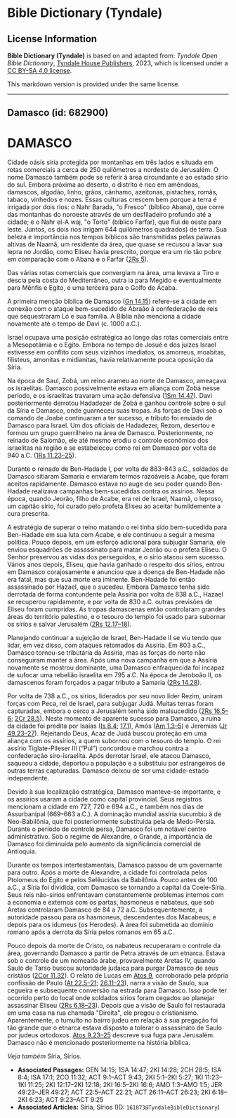 # Bible Dictionary (Tyndale)

## License Information

**Bible Dictionary (Tyndale)** is based on and adapted from: _Tyndale Open Bible Dictionary_, [Tyndale House Publishers](https://tyndaleopenresources.com/), 2023, which is licensed under a [CC BY-SA 4.0 license](https://creativecommons.org/licenses/by-sa/4.0/legalcode.en).

This markdown version is provided under the same license.



--------------------------------

## Damasco (id: 682900)

DAMASCO
=======

Cidade oásis síria protegida por montanhas em três lados e situada em rotas comerciais a cerca de 250 quilômetros a nordeste de Jerusalém. O nome Damasco também pode se referir à área circundante e ao estado sírio do sul. Embora próxima ao deserto, o distrito é rico em amêndoas, damascos, algodão, linho, grãos, cânhamo, azeitonas, pistaches, romãs, tabaco, vinhedos e nozes. Essas culturas crescem bem porque a terra é irrigada por dois rios: o Nahr Barada, "o Fresco" (bíblico Abana), que corre das montanhas do noroeste através de um desfiladeiro profundo até a cidade; e o Nahr el\-A waj, "o Torto" (bíblico Farfar), que flui de oeste para leste. Juntos, os dois rios irrigam 644 quilômetros quadrados) de terra. Sua beleza e importância nos tempos bíblicos são transmitidas pelas palavras altivas de Naamã, um residente da área, que quase se recusou a lavar sua lepra no Jordão, como Eliseu havia prescrito, porque era um rio tão pobre em comparação com o Abana e o Farfar ([2Rs 5](https://ref.ly/2Kgs5:1-2Kgs5:27)).

Das várias rotas comerciais que convergiam na área, uma levava a Tiro e descia pela costa do Mediterrâneo, outra ia para Megido e eventualmente para Mênfis e Egito, e uma terceira para o Golfo de Ácaba.

A primeira menção bíblica de Damasco ([Gn 14\.15](https://ref.ly/Gen14:15)) refere\-se à cidade em conexão com o ataque bem\-sucedido de Abraão à confederação de reis que sequestraram Ló e sua família. A Bíblia não menciona a cidade novamente até o tempo de Davi (c. 1000 a.C.).

Israel ocupava uma posição estratégica ao longo das rotas comerciais entre a Mesopotâmia e o Egito. Embora no tempo de Josué e dos juízes Israel estivesse em conflito com seus vizinhos imediatos, os amorreus, moabitas, filisteus, amonitas e midianitas, havia relativamente pouca oposição da Síria.

Na época de Saul, Zobá, um reino arameu ao norte de Damasco, ameaçava os israelitas. Damasco possivelmente estava em aliança com Zobá nesse período, e os israelitas travaram uma ação defensiva ([1Sm 14\.47](https://ref.ly/1Sam14:47)). Davi posteriormente derrotou Hadadezer de Zobá e ganhou controle sobre o sul da Síria e Damasco, onde guarneceu suas tropas. As forças de Davi sob o comando de Joabe continuaram a ter sucesso, e tributo foi enviado de Damasco para Israel. Um dos oficiais de Hadadezer, Rezom, desertou e formou um grupo guerrilheiro na área de Damasco. Posteriormente, no reinado de Salomão, ele até mesmo erodiu o controle econômico dos israelitas na região e se estabeleceu como rei em Damasco por volta de 940 a.C. ([1Rs 11\.23–25](https://ref.ly/1Kgs11:23-1Kgs11:25)).

Durante o reinado de Ben\-Hadade I, por volta de 883–843 a.C., soldados de Damasco sitiaram Samaria e enviaram termos razoáveis a Acabe, que foram aceitos rapidamente. Damasco estava no auge de seu poder quando Ben\-Hadade realizava campanhas bem\-sucedidas contra os assírios. Nessa época, quando Jeorão, filho de Acabe, era rei de Israel, Naamã, o leproso, um capitão sírio, foi curado pelo profeta Eliseu ao aceitar humildemente a cura prescrita.

A estratégia de superar o reino matando o rei tinha sido bem\-sucedida para Ben\-Hadade em sua luta com Acabe, e ele continuou a seguir a mesma política. Pouco depois, em um esforço adicional para subjugar Samaria, ele enviou esquadrões de assassinato para matar Jeorão ou o profeta Eliseu. O Senhor preservou as vidas dos perseguidos, e o sírio atacou sem sucesso. Vários anos depois, Eliseu, que havia ganhado o respeito dos sírios, entrou em Damasco corajosamente e anunciou que a doença de Ben\-Hadade não era fatal, mas que sua morte era iminente. Ben\-Hadade foi então assassinado por Hazael, que o sucedeu. Embora Damasco tenha sido derrotada de forma contundente pela Assíria por volta de 838 a.C., Hazael se recuperou rapidamente, e por volta de 830 a.C. outras previsões de Eliseu foram cumpridas. As tropas damascenas então controlaram grandes áreas do território palestino, e o tesouro do templo foi usado para subornar os sírios e salvar Jerusalém ([2Rs 12\.17–18](https://ref.ly/2Kgs12:17-2Kgs12:18)).

Planejando continuar a sujeição de Israel, Ben\-Hadade II se viu tendo que lidar, em vez disso, com ataques retomados da Assíria. Em 803 a.C., Damasco tornou\-se tributária da Assíria, mas as forças do norte não conseguiram manter a área. Após uma nova campanha em que a Assíria novamente se mostrou dominante, uma Damasco enfraquecida foi incapaz de sufocar uma rebelião israelita em 795 a.C. Na época de Jeroboão II, os damascenos foram forçados a pagar tributo a Samaria ([2Rs 14\.28](https://ref.ly/2Kgs14:28)).

Por volta de 738 a.C., os sírios, liderados por seu novo líder Rezim, uniram forças com Peca, rei de Israel, para subjugar Judá. Muitas terras foram capturadas, embora o cerco a Jerusalém tenha sido malsucedido ([2Rs 16\.5–6](https://ref.ly/2Kgs16:5-2Kgs16:6); [2Cr 28\.5](https://ref.ly/2Chr28:5)). Neste momento de aparente sucesso para Damasco, a ruína da cidade foi predita por Isaías ([Is 8\.4](https://ref.ly/Isa8:4); [17\.1](https://ref.ly/Isa17:1)), Amós ([Am 1\.3–5](https://ref.ly/Amos1:3-Amos1:5)) e Jeremias ([Jr 49\.23–27](https://ref.ly/Jer49:23-Jer49:27)). Rejeitando Deus, Acaz de Judá buscou proteção em uma aliança com os assírios, a quem subornou com o tesouro do templo. O rei assírio Tiglate\-Pileser III (“Pul”) concordou e marchou contra a confederação siro\-israelita. Após derrotar Israel, ele atacou Damasco, saqueou a cidade, deportou a população e a substituiu por estrangeiros de outras terras capturadas. Damasco deixou de ser uma cidade\-estado independente.

Devido à sua localização estratégica, Damasco manteve\-se importante, e os assírios usaram a cidade como capital provincial. Seus registros mencionam a cidade em 727, 720 e 694 a.C., e também nos dias de Assurbanípal (669–663 a.C.). A dominação mundial assíria sucumbiu à de Neo\-Babilônia, que foi posteriormente substituída pela de Medo\-Pérsia. Durante o período de controle persa, Damasco foi um notável centro administrativo. Sob o regime de Alexandre, o Grande, a importância de Damasco foi diminuída pelo aumento da significância comercial de Antioquia.

Durante os tempos intertestamentais, Damasco passou de um governante para outro. Após a morte de Alexandre, a cidade foi controlada pelos Ptolomeus do Egito e pelos Selêucidas da Babilônia. Pouco antes de 100 a.C., a Síria foi dividida, com Damasco se tornando a capital da Coele\-Síria. Seus reis não\-sírios enfrentavam constantemente problemas internos com a economia e externos com os partas, hasmoneus e nabateus, que sob Aretas controlaram Damasco de 84 a 72 a.C. Subsequentemente, a autoridade passou para os hasmoneus, descendentes dos Macabeus, e depois para os idumeus (os Herodes). A área foi submetida ao domínio romano após a derrota da Síria pelos romanos em 65 a.C.

Pouco depois da morte de Cristo, os nabateus recuperaram o controle da área, governando Damasco a partir de Petra através de um etnarca. Estava sob o controle de um nomeado árabe, provavelmente Aretas IV, quando Saulo de Tarso buscou autoridade judaica para purgar Damasco de seus cristãos ([2Cor 11\.32](https://ref.ly/2Cor11:32)). O relato de Lucas em [Atos 9](https://ref.ly/Acts9:1-Acts9:43), corroborado pela própria confissão de Paulo ([At 22\.5–21](https://ref.ly/Acts22:5-Acts22:21); [26\.11–23](https://ref.ly/Acts26:11-Acts26:23)), narra a visão de Saulo, sua cegueira e subsequente conversão na estrada para Damasco. Isso pode ter ocorrido perto do local onde soldados sírios foram cegados ao planejar assassinar Eliseu ([2Rs 6\.18–23](https://ref.ly/2Kgs6:18-2Kgs6:23)). Depois que a visão de Saulo foi restaurada em uma casa na rua chamada "Direita", ele pregou o cristianismo. Aparentemente, o tumulto no bairro judeu em relação à sua pregação foi tão grande que o etnarca estava disposto a tolerar o assassinato de Saulo por judeus ortodoxos. [Atos 9\.23–25](https://ref.ly/Acts9:23-Acts9:25) descreve sua fuga para Jerusalém. Damasco não é mencionado posteriormente na história bíblica.

*Veja também* Síria, Sírios.

* **Associated Passages:** GEN 14:15; 1SA 14:47; 2KI 14:28; 2CH 28:5; ISA 8:4; ISA 17:1; 2CO 11:32; ACT 9:1–ACT 9:43; 2KI 5:1–2KI 5:27; 1KI 11:23–1KI 11:25; 2KI 12:17–2KI 12:18; 2KI 16:5–2KI 16:6; AMO 1:3–AMO 1:5; JER 49:23–JER 49:27; ACT 22:5–ACT 22:21; ACT 26:11–ACT 26:23; 2KI 6:18–2KI 6:23; ACT 9:23–ACT 9:25
* **Associated Articles:** Síria, Sírios (ID: `161873@TyndaleBibleDictionary`)

